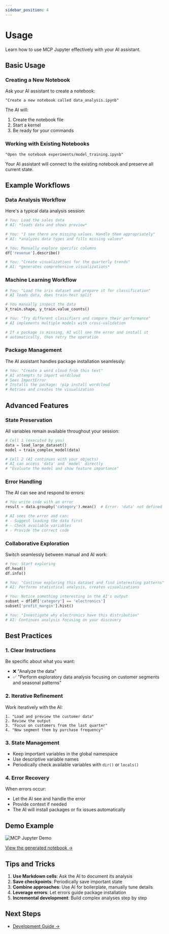 ```yaml
---
sidebar_position: 4
---
```


# Usage

Learn how to use MCP Jupyter effectively with your AI assistant.

## Basic Usage

### Creating a New Notebook

Ask your AI assistant to create a notebook:

```
"Create a new notebook called data_analysis.ipynb"
```

The AI will:
1. Create the notebook file
2. Start a kernel
3. Be ready for your commands

### Working with Existing Notebooks

```
"Open the notebook experiments/model_training.ipynb"
```

Your AI assistant will connect to the existing notebook and preserve all current state.

## Example Workflows

### Data Analysis Workflow

Here's a typical data analysis session:

```python
# You: Load the sales data
# AI: *loads data and shows preview*

# You: "I see there are missing values. Handle them appropriately"
# AI: *analyzes data types and fills missing values*

# You: Manually explore specific columns
df['revenue'].describe()

# You: "Create visualizations for the quarterly trends"
# AI: *generates comprehensive visualizations*
```

### Machine Learning Workflow

```python
# You: "Load the iris dataset and prepare it for classification"
# AI loads data, does train-test split

# You manually inspect the data
X_train.shape, y_train.value_counts()

# You: "Try different classifiers and compare their performance"
# AI implements multiple models with cross-validation

# If a package is missing, AI will see the error and install it
# automatically, then retry the operation
```

### Package Management

The AI assistant handles package installation seamlessly:

```python
# You: "Create a word cloud from this text"
# AI attempts to import wordcloud
# Sees ImportError
# Installs the package: !pip install wordcloud
# Retries and creates the visualization
```

## Advanced Features

### State Preservation

All variables remain available throughout your session:

```python
# Cell 1 (executed by you)
data = load_large_dataset()
model = train_complex_model(data)

# Cell 2 (AI continues with your objects)
# AI can access 'data' and 'model' directly
# "Evaluate the model and show feature importance"
```

### Error Handling

The AI can see and respond to errors:

```python
# You write code with an error
result = data.groupby('category').mean()  # Error: 'data' not defined

# AI sees the error and can:
# - Suggest loading the data first
# - Check available variables
# - Provide the correct code
```

### Collaborative Exploration

Switch seamlessly between manual and AI work:

```python
# You: Start exploring
df.head()
df.info()

# You: "Continue exploring this dataset and find interesting patterns"
# AI: Performs statistical analysis, creates visualizations

# You: Notice something interesting in the AI's output
subset = df[df['category'] == 'electronics']
subset['profit_margin'].hist()

# You: "Investigate why electronics have this distribution"
# AI: Continues analysis focusing on your discovery
```

## Best Practices

### 1. Clear Instructions

Be specific about what you want:
- ❌ "Analyze the data"
- ✅ "Perform exploratory data analysis focusing on customer segments and seasonal patterns"

### 2. Iterative Refinement

Work iteratively with the AI:
```
1. "Load and preview the customer data"
2. Review the output
3. "Focus on customers from the last quarter"
4. "Now segment them by purchase frequency"
```

### 3. State Management

- Keep important variables in the global namespace
- Use descriptive variable names
- Periodically check available variables with `dir()` or `locals()`

### 4. Error Recovery

When errors occur:
- Let the AI see and handle the error
- Provide context if needed
- The AI will install packages or fix issues automatically

## Demo Example

![MCP Jupyter Demo](/demos/goose-demo.png)

[View the generated notebook →](https://github.com/squareup/mcp-jupyter/blob/main/demos/demo.ipynb)

## Tips and Tricks

1. **Use Markdown cells**: Ask the AI to document its analysis
2. **Save checkpoints**: Periodically save important state
3. **Combine approaches**: Use AI for boilerplate, manually tune details
4. **Leverage errors**: Let errors guide package installation
5. **Incremental development**: Build complex analyses step by step

## Next Steps

- [Development Guide →](/docs/development)
